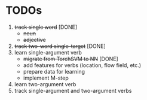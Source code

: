 
# TODOs

1. ~~track single word~~ [DONE]
	* ~~noun~~
	* ~~adjective~~
2. ~~track two-word single-target~~ [DONE]
3. learn single-argument verb
	* ~~migrate from TorchSVM to NN~~ [DONE]
	* add features for verbs (location, flow field, etc.)
	* prepare data for learning
	* implement M-step
4. learn two-argument verb
5. track single-argument and two-argument verbs
